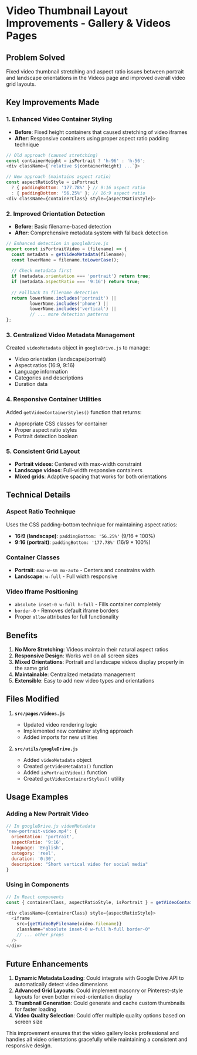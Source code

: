 # Video Thumbnail Layout Improvements - Gallery & Videos Pages

## Problem Solved
Fixed video thumbnail stretching and aspect ratio issues between portrait and landscape orientations in the Videos page and improved overall video grid layouts.

## Key Improvements Made

### 1. Enhanced Video Container Styling
- **Before**: Fixed height containers that caused stretching of video iframes
- **After**: Responsive containers using proper aspect ratio padding technique

```javascript
// Old approach (caused stretching)
const containerHeight = isPortrait ? 'h-96' : 'h-56';
<div className={`relative ${containerHeight} ...`}>

// New approach (maintains aspect ratio)
const aspectRatioStyle = isPortrait 
  ? { paddingBottom: '177.78%' } // 9:16 aspect ratio
  : { paddingBottom: '56.25%' }; // 16:9 aspect ratio
<div className={containerClass} style={aspectRatioStyle}>
```

### 2. Improved Orientation Detection
- **Before**: Basic filename-based detection
- **After**: Comprehensive metadata system with fallback detection

```javascript
// Enhanced detection in googleDrive.js
export const isPortraitVideo = (filename) => {
  const metadata = getVideoMetadata(filename);
  const lowerName = filename.toLowerCase();
  
  // Check metadata first
  if (metadata.orientation === 'portrait') return true;
  if (metadata.aspectRatio === '9:16') return true;
  
  // Fallback to filename detection
  return lowerName.includes('portrait') || 
         lowerName.includes('phone') ||
         lowerName.includes('vertical') ||
         // ... more detection patterns
};
```

### 3. Centralized Video Metadata Management
Created `videoMetadata` object in `googleDrive.js` to manage:
- Video orientation (landscape/portrait)
- Aspect ratios (16:9, 9:16)
- Language information
- Categories and descriptions
- Duration data

### 4. Responsive Container Utilities
Added `getVideoContainerStyles()` function that returns:
- Appropriate CSS classes for container
- Proper aspect ratio styles
- Portrait detection boolean

### 5. Consistent Grid Layout
- **Portrait videos**: Centered with max-width constraint
- **Landscape videos**: Full-width responsive containers
- **Mixed grids**: Adaptive spacing that works for both orientations

## Technical Details

### Aspect Ratio Technique
Uses the CSS padding-bottom technique for maintaining aspect ratios:
- **16:9 (landscape)**: `paddingBottom: '56.25%'` (9/16 * 100%)
- **9:16 (portrait)**: `paddingBottom: '177.78%'` (16/9 * 100%)

### Container Classes
- **Portrait**: `max-w-sm mx-auto` - Centers and constrains width
- **Landscape**: `w-full` - Full width responsive

### Video Iframe Positioning
- `absolute inset-0 w-full h-full` - Fills container completely
- `border-0` - Removes default iframe borders
- Proper `allow` attributes for full functionality

## Benefits

1. **No More Stretching**: Videos maintain their natural aspect ratios
2. **Responsive Design**: Works well on all screen sizes
3. **Mixed Orientations**: Portrait and landscape videos display properly in the same grid
4. **Maintainable**: Centralized metadata management
5. **Extensible**: Easy to add new video types and orientations

## Files Modified

1. **`src/pages/Videos.js`**
   - Updated video rendering logic
   - Implemented new container styling approach
   - Added imports for new utilities

2. **`src/utils/googleDrive.js`**
   - Added `videoMetadata` object
   - Created `getVideoMetadata()` function
   - Added `isPortraitVideo()` function
   - Created `getVideoContainerStyles()` utility

## Usage Examples

### Adding a New Portrait Video
```javascript
// In googleDrive.js videoMetadata
'new-portrait-video.mp4': {
  orientation: 'portrait',
  aspectRatio: '9:16',
  language: 'English',
  category: 'reel',
  duration: '0:30',
  description: "Short vertical video for social media"
}
```

### Using in Components
```javascript
// In React components
const { containerClass, aspectRatioStyle, isPortrait } = getVideoContainerStyles(video.filename);

<div className={containerClass} style={aspectRatioStyle}>
  <iframe
    src={getVideoByFilename(video.filename)}
    className="absolute inset-0 w-full h-full border-0"
    // ... other props
  />
</div>
```

## Future Enhancements

1. **Dynamic Metadata Loading**: Could integrate with Google Drive API to automatically detect video dimensions
2. **Advanced Grid Layouts**: Could implement masonry or Pinterest-style layouts for even better mixed-orientation display
3. **Thumbnail Generation**: Could generate and cache custom thumbnails for faster loading
4. **Video Quality Selection**: Could offer multiple quality options based on screen size

This improvement ensures that the video gallery looks professional and handles all video orientations gracefully while maintaining a consistent and responsive design.
